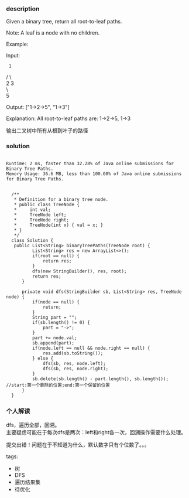 ### description    
  Given a binary tree, return all root-to-leaf paths.  
    
  Note: A leaf is a node with no children.  
    
  Example:  
    
  Input:  
    
     1  
   /   \  
  2     3  
   \  
    5  
    
  Output: ["1->2->5", "1->3"]  
    
  Explanation: All root-to-leaf paths are: 1->2->5, 1->3  
    
   输出二叉树中所有从根到叶子的路径  
### solution    
```    
  
Runtime: 2 ms, faster than 32.28% of Java online submissions for Binary Tree Paths.  
Memory Usage: 36.6 MB, less than 100.00% of Java online submissions for Binary Tree Paths.  
  
  
  /**  
   * Definition for a binary tree node.  
   * public class TreeNode {  
   *     int val;  
   *     TreeNode left;  
   *     TreeNode right;  
   *     TreeNode(int x) { val = x; }  
   * }  
   */  
  class Solution {  
   public List<String> binaryTreePaths(TreeNode root) {  
          List<String> res = new ArrayList<>();  
          if(root == null) {  
              return res;  
          }  
          dfs(new StringBuilder(), res, root);  
          return res;  
      }  
    
      private void dfs(StringBuilder sb, List<String> res, TreeNode node) {  
          if(node == null) {  
              return;  
          }  
          String part = "";  
          if(sb.length() != 0) {  
              part = "->";  
          }  
          part += node.val;  
          sb.append(part);  
          if(node.left == null && node.right == null) {  
              res.add(sb.toString());  
          } else {  
              dfs(sb, res, node.left);  
              dfs(sb, res, node.right);  
          }  
          sb.delete(sb.length() - part.length(), sb.length());    //start:第一个删除的位置;end:第一个保留的位置  
      }  
  }  
```    
    
### 个人解读    
  dfs，遍历全部，回溯。  
  主要疑虑可能在于每次dfs是两次：left和right各一次，回溯操作需要什么处理。  
    
  提交出错！问题在于不知道为什么，默认数字只有个位数了。。。  
    
tags:    
  -  树  
  -  DFS  
  -  遍历结果集  
  -  待优化  
